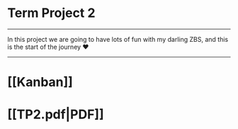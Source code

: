 # Term Project 2
---

In this project we are going to have lots of fun with my darling ZBS, and this is the start of the journey ❤

---

# [[Kanban]]
# [[TP2.pdf|PDF]]


